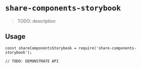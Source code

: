 # `share-components-storybook`

> TODO: description

## Usage

```
const shareComponentsStorybook = require('share-components-storybook');

// TODO: DEMONSTRATE API
```

